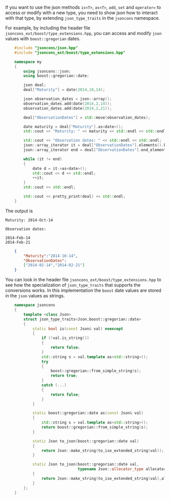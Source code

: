 If you want to use the json methods `is<T>`, `as<T>`, `add`, `set` and `operator=` to access or modify with a new type, you need to show json how to interact with that type, by extending `json_type_traits` in the `jsoncons` namespace.

For example, by including the header file `jsoncons_ext/boost/type_extensions.hpp`, you can access and modify `json` values with `boost::gregorian` dates.
```c++
    #include "jsoncons/json.hpp"
    #include "jsoncons_ext/boost/type_extensions.hpp"

    namespace my
    {
        using jsoncons::json;
        using boost::gregorian::date;

        json deal;
        deal["Maturity"] = date(2014,10,14);

        json observation_dates = json::array();
        observation_dates.add(date(2014,2,14));
        observation_dates.add(date(2014,2,21));

        deal["ObservationDates"] = std::move(observation_dates);

        date maturity = deal["Maturity"].as<date>();
        std::cout << "Maturity: " << maturity << std::endl << std::endl;

        std::cout << "Observation dates: " << std::endl << std::endl;
        json::array_iterator it = deal["ObservationDates"].elements().begin();
        json::array_iterator end = deal["ObservationDates"].end_elements();

        while (it != end)
        {
            date d = it->as<date>();
            std::cout << d << std::endl;
            ++it;
        }
        std::cout << std::endl;

        std::cout << pretty_print(deal) << std::endl;
    }
```
The output is

    Maturity: 2014-Oct-14

    Observation dates:

    2014-Feb-14
    2014-Feb-21
```json
    {
        "Maturity":"2014-10-14",
        "ObservationDates":
        ["2014-02-14","2014-02-21"]
    }
```
You can look in the header file `jsoncons_ext/boost/type_extensions.hpp`
to see how the specialization of `json_type_traits` that supports
the conversions works. In this implementation the `boost` date values are stored in the `json` values as strings.

```c++
    namespace jsoncons 
    {
        template <class Json>
        struct json_type_traits<Json,boost::gregorian::date>
        {
            static bool is(const Json& val) noexcept
            {
                if (!val.is_string())
                {
                    return false;
                }
                std::string s = val.template as<std::string>();
                try
                {
                    boost::gregorian::from_simple_string(s);
                    return true;
                }
                catch (...)
                {
                    return false;
                }
            }

            static boost::gregorian::date as(const Json& val)
            {
                std::string s = val.template as<std::string>();
                return boost::gregorian::from_simple_string(s);
            }

            static Json to_json(boost::gregorian::date val)
            {
                return Json::make_string(to_iso_extended_string(val));
            }

            static Json to_json(boost::gregorian::date val, 
                                typename Json::allocator_type allocator)
            {
                return Json::make_string(to_iso_extended_string(val),allocator);
            }
        };
    }
```
